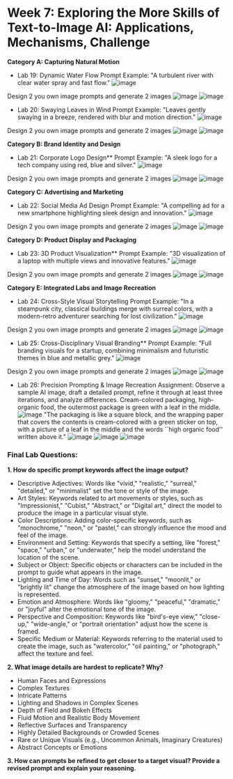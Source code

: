 # Week 7: Exploring the More Skills of Text-to-Image AI: Applications, Mechanisms, Challenge

**Category A: Capturing Natural Motion**
- Lab 19: Dynamic Water Flow
Prompt Example: "A turbulent river with clear water spray and fast flow."
![image](https://github.com/user-attachments/assets/7c0b8c72-da53-49e0-b0fa-97e728d60e87)

Design 2 you own image prompts and generate 2 images
![image](https://github.com/user-attachments/assets/c1025def-9640-47f1-b8f4-15a1460b3f43)
![image](https://github.com/user-attachments/assets/e41d4282-0460-4376-b70a-c96130df8c99)

- Lab 20: Swaying Leaves in Wind
Prompt Example: "Leaves gently swaying in a breeze, rendered with blur and motion direction."
![image](https://github.com/user-attachments/assets/c77d3add-1211-40a3-8d0d-01949a231e1c)

Design 2 you own image prompts and generate 2 images
![image](https://github.com/user-attachments/assets/b5191d5e-f84b-49f6-8c71-a5a0c5015055)
![image](https://github.com/user-attachments/assets/0316b956-751d-4f2f-87a0-7debdfeab737)

**Category B: Brand Identity and Design**
- Lab 21: Corporate Logo Design**
Prompt Example: "A sleek logo for a tech company using red, blue and silver."
![image](https://github.com/user-attachments/assets/98b075d3-8072-4b28-a2a9-765494ca55bf)

Design 2 you own image prompts and generate 2 images
![image](https://github.com/user-attachments/assets/486650b2-776e-4692-ac66-7bba0471cf82)
![image](https://github.com/user-attachments/assets/c732cf5c-9e3b-4fea-b38d-3b5f7b5c5ca1)

**Category C: Advertising and Marketing**
- Lab 22: Social Media Ad Design
Prompt Example: "A compelling ad for a new smartphone highlighting sleek design and innovation."
![image](https://github.com/user-attachments/assets/5a12d65f-235b-4539-acf4-23944716e488)

Design 2 you own image prompts and generate 2 images
![image](https://github.com/user-attachments/assets/93b350de-7d08-443e-9ca9-b67028614894)
![image](https://github.com/user-attachments/assets/41dccac7-4384-4c2f-bd97-d34dd6a567c0)

**Category D: Product Display and Packaging**
- Lab 23: 3D Product Visualization**
Prompt Example: "3D visualization of a laptop with multiple views and innovative features."
![image](https://github.com/user-attachments/assets/466bca20-62da-4845-9c4a-80787ce1763c)

Design 2 you own image prompts and generate 2 images
![image](https://github.com/user-attachments/assets/741a500d-ff08-428a-a4b6-9a23b91a87b7)
![image](https://github.com/user-attachments/assets/463bb8ae-06d5-41bd-b9ab-1d428380250f)

**Category E: Integrated Labs and Image Recreation**
- Lab 24: Cross-Style Visual Storytelling
Prompt Example: "In a steampunk city, classical buildings merge with surreal colors, with a modern-retro adventurer searching for lost civilization."
![image](https://github.com/user-attachments/assets/d7bebd34-f36f-4a45-90a7-e9b376c9b55d)

Design 2 you own image prompts and generate 2 images
![image](https://github.com/user-attachments/assets/45ea20a3-ed42-4afa-9f6a-a1f6d3a8045d)
![image](https://github.com/user-attachments/assets/50db6b99-857c-482d-9fc6-48fe57a1097b)

- Lab 25: Cross-Disciplinary Visual Branding**
Prompt Example: "Full branding visuals for a startup, combining minimalism and futuristic themes in blue and metallic grey."
![image](https://github.com/user-attachments/assets/c7b175f5-4485-44fc-b119-b5b141cec6db)

Design 2 you own image prompts and generate 2 images
![image](https://github.com/user-attachments/assets/b403800c-6740-472c-b54a-c35473c16229)
![image](https://github.com/user-attachments/assets/4e402f6d-7884-4c5f-a7d5-1f3e906a4ac9)

- Lab 26: Precision Prompting & Image Recreation
Assignment: Observe a sample AI image, draft a detailed prompt, refine it through at least three iterations, and analyze differences.
Cream-colored packaging, high-organic food, the outermost package is green with a leaf in the middle.
![image](https://github.com/user-attachments/assets/27eb7b89-400d-4e99-bbe1-c3bad5b3a789)
"The packaging is like a square block, and the wrapping paper that covers the contents is cream-colored with a green sticker on top, with a picture of a leaf in the middle and the words ``high organic food'' written above it."
![image](https://github.com/user-attachments/assets/64802e44-9b66-4d8a-a2d7-7ac466ef8973)
![image](https://github.com/user-attachments/assets/1b09cba5-1c9f-45c6-a48d-fe9480403c0f)
![image](https://github.com/user-attachments/assets/0dafcab6-8895-488f-ad19-030a2723a8b5)


### Final Lab Questions:
**1. How do specific prompt keywords affect the image output?**
- Descriptive Adjectives:
Words like "vivid," "realistic," "surreal," "detailed," or "minimalist" set the tone or style of the image.
- Art Styles:
Keywords related to art movements or styles, such as "Impressionist," "Cubist," "Abstract," or "Digital art," direct the model to produce the image in a particular visual style.
- Color Descriptions:
Adding color-specific keywords, such as "monochrome," "neon," or "pastel," can strongly influence the mood and feel of the image.
- Environment and Setting:
Keywords that specify a setting, like "forest," "space," "urban," or "underwater," help the model understand the location of the scene.
- Subject or Object:
Specific objects or characters can be included in the prompt to guide what appears in the image.
- Lighting and Time of Day:
Words such as "sunset," "moonlit," or "brightly lit" change the atmosphere of the image based on how lighting is represented.
- Emotion and Atmosphere:
Words like "gloomy," "peaceful," "dramatic," or "joyful" alter the emotional tone of the image.
- Perspective and Composition:
Keywords like "bird's-eye view," "close-up," "wide-angle," or "portrait orientation" adjust how the scene is framed.
- Specific Medium or Material:
Keywords referring to the material used to create the image, such as "watercolor," "oil painting," or "photograph," affect the texture and feel.

**2. What image details are hardest to replicate? Why?**
- Human Faces and Expressions
- Complex Textures
- Intricate Patterns
- Lighting and Shadows in Complex Scenes
- Depth of Field and Bokeh Effects
- Fluid Motion and Realistic Body Movement
- Reflective Surfaces and Transparency
-  Highly Detailed Backgrounds or Crowded Scenes
- Rare or Unique Visuals (e.g., Uncommon Animals, Imaginary Creatures)
- Abstract Concepts or Emotions

**3. How can prompts be refined to get closer to a target visual? Provide a revised prompt and explain your reasoning.**

















